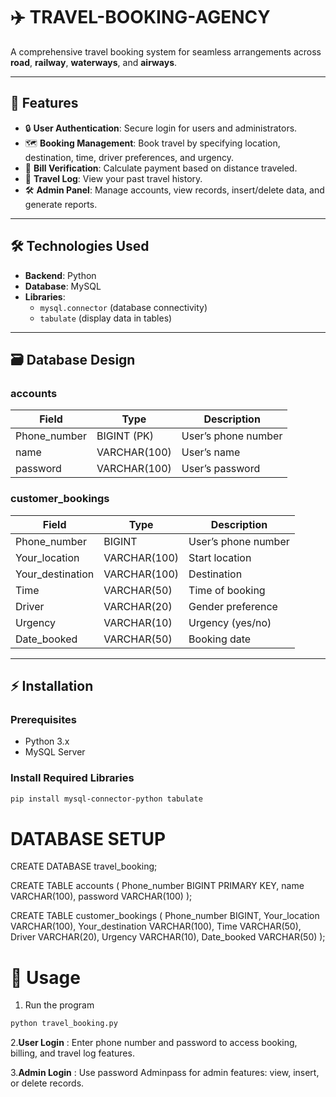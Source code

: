 # ✈️ TRAVEL-BOOKING-AGENCY

A comprehensive travel booking system for seamless arrangements across **road**, **railway**, **waterways**, and **airways**.

---

## 🚀 Features

- 🔒 **User Authentication**: Secure login for users and administrators.
- 🗺️ **Booking Management**: Book travel by specifying location, destination, time, driver preferences, and urgency.
- 💸 **Bill Verification**: Calculate payment based on distance traveled.
- 📖 **Travel Log**: View your past travel history.
- 🛠️ **Admin Panel**: Manage accounts, view records, insert/delete data, and generate reports.

---

## 🛠 Technologies Used

- **Backend**: Python
- **Database**: MySQL
- **Libraries**: 
  - `mysql.connector` (database connectivity)
  - `tabulate` (display data in tables)

---

## 🗃️ Database Design

### **accounts**
| Field         | Type         | Description         |
|---------------|--------------|--------------------|
| Phone_number  | BIGINT (PK)  | User’s phone number|
| name          | VARCHAR(100) | User’s name        |
| password      | VARCHAR(100) | User’s password    |

### **customer_bookings**
| Field           | Type          | Description          |
|-----------------|---------------|----------------------|
| Phone_number    | BIGINT        | User’s phone number  |
| Your_location   | VARCHAR(100)  | Start location       |
| Your_destination| VARCHAR(100)  | Destination          |
| Time            | VARCHAR(50)   | Time of booking      |
| Driver          | VARCHAR(20)   | Gender preference    |
| Urgency         | VARCHAR(10)   | Urgency (yes/no)     |
| Date_booked     | VARCHAR(50)   | Booking date         |

---

## ⚡ Installation

### **Prerequisites**
- Python 3.x
- MySQL Server

### **Install Required Libraries**
```bash
pip install mysql-connector-python tabulate
```

# DATABASE SETUP
CREATE DATABASE travel_booking;

CREATE TABLE accounts (
    Phone_number BIGINT PRIMARY KEY,
    name VARCHAR(100),
    password VARCHAR(100)
);

CREATE TABLE customer_bookings (
    Phone_number BIGINT,
    Your_location VARCHAR(100),
    Your_destination VARCHAR(100),
    Time VARCHAR(50),
    Driver VARCHAR(20),
    Urgency VARCHAR(10),
    Date_booked VARCHAR(50)
);

# 🚦 Usage

1. Run the program
```bash
python travel_booking.py
```
2.**User Login** : Enter phone number and password to access booking, billing, and travel log features.

3.**Admin Login** : Use password Adminpass for admin features: view, insert, or delete records.

